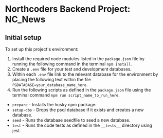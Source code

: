 # Northcoders Backend Project: NC_News

## Initial setup

To set up this project's environment:
1. Install the required node modules listed in the ``package.json`` file by running the following command in the terminal ``npm install``.
2. Create a ``.env`` file for your test and development databases.
3. Within each ``.env`` file link to the relevant database for the environment by placing the following text within the file ``PGDATABASE=your_database_name_here``.
4. Run the following scripts as defined in the ``package.json`` file using the terminal command ``npm run script_name_to_run_here``.
- ``prepare`` - Installs the husky npm package.
- ``setup-dbs`` - Drops the psql database if it exists and creates a new database. 
- ``seed`` - Runs the database seedfile to seed a new database.
- ``test`` - Runs the code tests as defined in the ``__tests__`` directory using jest.